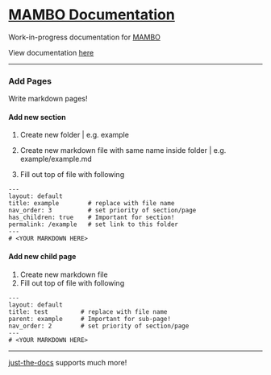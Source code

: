 # [MAMBO Documentation](https://alphadaze.github.io/mambo-docs/)

Work-in-progress documentation for [MAMBO](https://github.com/beehive-lab/mambo)

View documentation [here](https://alphadaze.github.io/mambo-docs/)

___

### Add Pages
Write markdown pages!

#### Add new section
1. Create new folder | e.g. example

2. Create new markdown file with same name inside folder | e.g. example/example.md

3. Fill out top of file with following

  ```
  ---
  layout: default
  title: example        # replace with file name
  nav_order: 3          # set priority of section/page
  has_children: true    # Important for section!
  permalink: /example   # set link to this folder
  ---
  # <YOUR MARKDOWN HERE>
  ```

#### Add new child page
1. Create new markdown file
2. Fill out top of file with following

  ```
  ---
  layout: default
  title: test         # replace with file name
  parent: example     # Important for sub-page!
  nav_order: 2        # set priority of section/page
  ---
  # <YOUR MARKDOWN HERE>
  ```

___

[just-the-docs](https://just-the-docs.com/) supports much more!